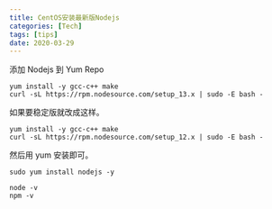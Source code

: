 ```yaml
---
title: CentOS安装最新版Nodejs
categories: [Tech]
tags: [tips]
date: 2020-03-29
---
```


添加 Nodejs 到 Yum Repo

```
yum install -y gcc-c++ make
curl -sL https://rpm.nodesource.com/setup_13.x | sudo -E bash -
```

如果要稳定版就改成这样。

```
yum install -y gcc-c++ make
curl -sL https://rpm.nodesource.com/setup_12.x | sudo -E bash -
```

然后用 yum 安装即可。

```
sudo yum install nodejs -y

node -v
npm -v
```
